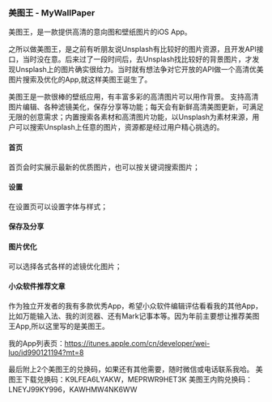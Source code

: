 ### 美图王 - MyWallPaper

美图王，是一款提供高清的意向图和壁纸图片的iOS App。

之所以做美图王，是之前有听朋友说Unsplash有比较好的图片资源，且开发API接口，当时没在意。后来过了一段时间后，去Unsplash找比较好的背景图片，才发现Unsplash上的图片确实很给力。当时就有想法争对它开放的API做一个高清优美图片搜索及优化的App,就这样美图王诞生了。

美图王是一款很棒的壁纸应用，有丰富多彩的高清图片可以用作背景。
支持高清图片编辑、各种滤镜美化，保存分享等功能；每天会有新鲜高清美图更新，可满足无限的创意需求；内置搜索各素材和高清图片功能，以Unsplash为素材来源，用户可以搜索Unsplash上任意的图片，资源都是经过用户精心挑选的。

#### 首页
首页会时实展示最新的优质图片，也可以按关键词搜索图片；

#### 设置
在设置页可以设置字体与样式；

#### 保存及分享

#### 图片优化
可以选择各式各样的滤镜优化图片；




#### 小众软件推荐文章
作为独立开发者的我有多款优秀App，希望小众软件编辑评估看看我的其他App，比如万能输入法、我的浏览器、还有Mark记事本等。因为年前主要想让推荐美图王App,所以这里写的是美图王。

我的App列表页：https://itunes.apple.com/cn/developer/wei-luo/id990121194?mt=8

最后附上2个美图王的兑换码，如果还有其他需要，随时微信或电话联系我哈。
美图王下载兑换码：K9LFEA6LYAKW，MEPRWR9HET3K
美图王内购兑换码：LNEYJ99KY996，KAWHMW4NK6WW


